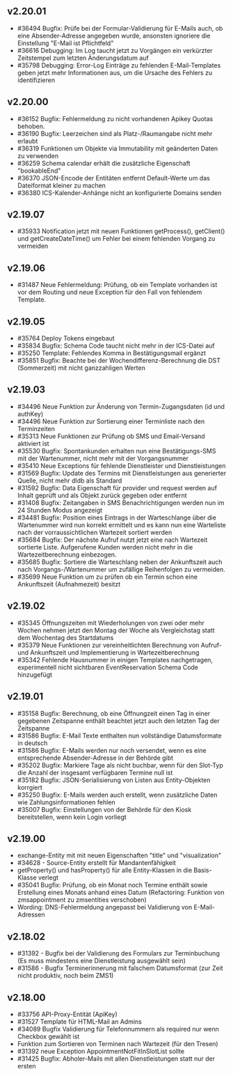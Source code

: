 ## v2.20.01

* #36494 Bugfix: Prüfe bei der Formular-Validierung für E-Mails auch, ob eine Absender-Adresse angegeben wurde, ansonsten ignoriere die Einstellung "E-Mail ist Pflichtfeld"
* #36616 Debugging: Im Log taucht jetzt zu Vorgängen ein verkürzter Zeitstempel zum letzten Änderungsdatum auf
* #35798 Debugging: Error-Log Einträge zu fehlenden E-Mail-Templates geben jetzt mehr Informationen aus, um die Ursache des Fehlers zu identifizieren

## v2.20.00

* #36152 Bugfix: Fehlermeldung zu nicht vorhandenen Apikey Quotas behoben.
* #36190 Bugfix: Leerzeichen sind als Platz-/Raumangabe nicht mehr erlaubt
* #36319 Funktionen um Objekte via Immutability mit geänderten Daten zu verwenden
* #36259 Schema calendar erhält die zusätzliche Eigenschaft "bookableEnd"
* #36370 JSON-Encode der Entitäten entfernt Default-Werte um das Dateiformat kleiner zu machen
* #36380 ICS-Kalender-Anhänge nicht an konfigurierte Domains senden

## v2.19.07

* #35933 Notification jetzt mit neuen Funktionen getProcess(), getClient() und getCreateDateTime() um Fehler bei einem fehlenden Vorgang zu vermeiden

## v2.19.06

* #31487 Neue Fehlermeldung: Prüfung, ob ein Template vorhanden ist vor dem Routing und neue Exception für den Fall von fehlendem Template.


## v2.19.05

* #35764 Deploy Tokens eingebaut
* #35834 Bugfix: Schema Code taucht nicht mehr in der ICS-Datei auf
* #35250 Template: Fehlendes Komma in Bestätigungsmail ergänzt
* #35851 Bugfix: Beachte bei der Wochendifferenz-Berechnung die DST (Sommerzeit) mit nicht ganzzahligen Werten

## v2.19.03

* #34496 Neue Funktion zur Änderung von Termin-Zugangsdaten (id und authKey)
* #34496 Neue Funktion zur Sortierung einer Terminliste nach den Terminzeiten
* #35313 Neue Funktionen zur Prüfung ob SMS und Email-Versand aktiviert ist
* #35530 Bugfix: Spontankunden erhalten nun eine Bestätigungs-SMS mit der Wartenummer, nicht mehr mit der Vorgangsnummer
* #35410 Neue Exceptions für fehlende Dienstleister und Dienstleistungen
* #31569 Bugfix: Update des Termins mit Dienstleistungen aus generierter Quelle, nicht mehr dldb als Standard
* #31592 Bugfix: Data Eigenschaft für provider und request werden auf Inhalt geprüft und als Objekt zurück gegeben oder entfernt
* #31408 Bugfix: Zeitangaben in SMS Benachrichtigungen werden nun im 24 Stunden Modus angezeigt
* #34481 Bugfix: Position eines Eintrags in der Warteschlange über die Wartenummer wird nun korrekt ermittelt und es kann nun eine Warteliste nach der vorraussichtlichen Wartezeit sortiert werden
* #35684 Bugfix: Der nächste Aufruf nutzt jetzt eine nach Wartezeit sortierte Liste. Aufgerufene Kunden werden nicht mehr in die Wartezeitberechnung einbezogen.
* #35685 Bugfix: Sortiere die Warteschlang neben der Ankunftszeit auch nach Vorgangs-/Wartenummer um zufällige Reihenfolgen zu vermeiden.
* #35699 Neue Funktion um zu prüfen ob ein Termin schon eine Ankunftszeit (Aufnahmezeit) besitzt

## v2.19.02

* #35345 Öffnungszeiten mit Wiederholungen von zwei oder mehr Wochen nehmen jetzt den Montag der Woche als Vergleichstag statt dem Wochentag des Startdatums
* #35379 Neue Funktionen zur vereinheitlichten Berechnung von Aufruf- und Ankunftszeit und Implementierung in Wartezeitberechnung
* #35342 Fehlende Hausnummer in einigen Templates nachgetragen, experimentell nicht sichtbaren EventReservation Schema Code hinzugefügt

## v2.19.01

* #35158 Bugfix: Berechnung, ob eine Öffnungzeit einen Tag in einer gegebenen Zeitspanne enthält beachtet jetzt auch den letzten Tag der Zeitspanne
* #31586 Bugfix: E-Mail Texte enthalten nun vollständige Datumsformate in deutsch
* #31586 Bugfix: E-Mails werden nur noch versendet, wenn es eine entsprechende Absender-Adresse in der Behörde gibt
* #35202 Bugfix: Markiere Tage als nicht buchbar, wenn für den Slot-Typ die Anzahl der insgesamt verfügbaren Termine null ist
* #35182 Bugfix: JSON-Serialisierung von Listen aus Entity-Objekten korrgiert
* #35250 Bugfix: E-Mails werden auch erstellt, wenn zusätzliche Daten wie Zahlungsinformationen fehlen
* #35007 Bugfix: Einstellungen von der Behörde für den Kiosk bereitstellen, wenn kein Login vorliegt

## v2.19.00

* exchange-Entity mit mit neuen Eigenschaften "title" und "visualization"
* #34628 - Source-Entity erstellt für Mandantenfähigkeit
* getProperty() und hasProperty() für alle Entity-Klassen in die Basis-Klasse verlegt
* #35041 Bugfix: Prüfung, ob ein Monat noch Termine enthält sowie Erstellung eines Monats anhand eines Datum (Refactoring: Funktion von zmsappointment zu zmsentities verschoben)
* Wording: DNS-Fehlermeldung angepasst bei Validierung von E-Mail-Adressen

## v2.18.02

* #31392 - Bugfix bei der Validierung des Formulars zur Terminbuchung (Es muss mindestens eine Dienstleistung ausgewählt sein) 
* #31586 - Bugfix Terminerinnerung mit falschem Datumsformat (zur Zeit nicht produktiv, noch beim ZMS1)


## v2.18.00

* #33756 API-Proxy-Entität (ApiKey)
* #31527 Template für HTML-Mail an Admins
* #34089 Bugfix Validierung für Telefonnummern als required nur wenn Checkbox gewählt ist
* Funktion zum Sortieren von Terminen nach Wartezeit (für den Tresen)
* #31392 neue Exception AppointmentNotFitInSlotList sollte 
* #31425 Bugfix: Abholer-Mails mit allen Dienstleistungen statt nur der ersten
